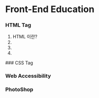 # Front-End Education
### HTML Tag 
<ol>
  <li>HTML 이란?</li>
  <li></li>
  <li></li>
  <li></li>

  
</ol>
### CSS Tag

### Web Accessibility

### PhotoShop


### 

